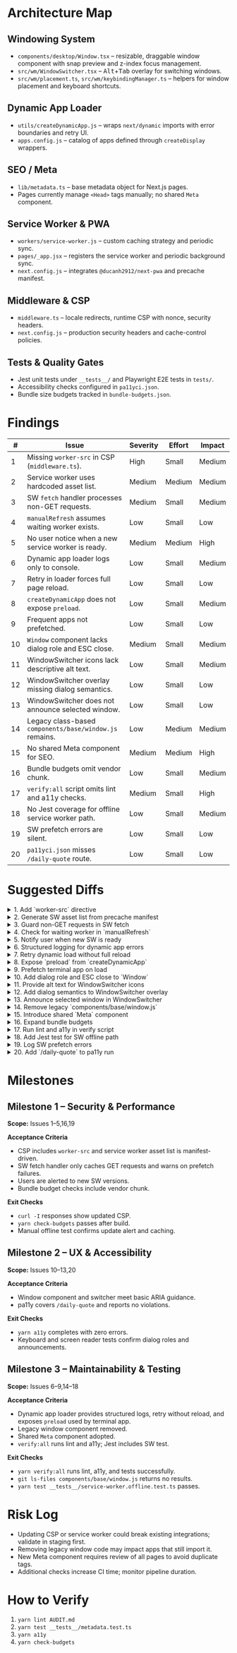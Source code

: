 # Architecture Map

## Windowing System
- `components/desktop/Window.tsx` – resizable, draggable window component with snap preview and z-index focus management.
- `src/wm/WindowSwitcher.tsx` – <kbd>Alt</kbd>+<kbd>Tab</kbd> overlay for switching windows.
- `src/wm/placement.ts`, `src/wm/keybindingManager.ts` – helpers for window placement and keyboard shortcuts.

## Dynamic App Loader
- `utils/createDynamicApp.js` – wraps `next/dynamic` imports with error boundaries and retry UI.
- `apps.config.js` – catalog of apps defined through `createDisplay` wrappers.

## SEO / Meta
- `lib/metadata.ts` – base metadata object for Next.js pages.
- Pages currently manage `<Head>` tags manually; no shared `Meta` component.

## Service Worker & PWA
- `workers/service-worker.js` – custom caching strategy and periodic sync.
- `pages/_app.jsx` – registers the service worker and periodic background sync.
- `next.config.js` – integrates `@ducanh2912/next-pwa` and precache manifest.

## Middleware & CSP
- `middleware.ts` – locale redirects, runtime CSP with nonce, security headers.
- `next.config.js` – production security headers and cache-control policies.

## Tests & Quality Gates
- Jest unit tests under `__tests__/` and Playwright E2E tests in `tests/`.
- Accessibility checks configured in `pa11yci.json`.
- Bundle size budgets tracked in `bundle-budgets.json`.

# Findings

| # | Issue | Severity | Effort | Impact |
|---|-------|----------|--------|--------|
|1|Missing `worker-src` in CSP (`middleware.ts`).|High|Small|Medium|
|2|Service worker uses hardcoded asset list.|Medium|Medium|Medium|
|3|SW `fetch` handler processes non-GET requests.|Medium|Small|Medium|
|4|`manualRefresh` assumes waiting worker exists.|Low|Small|Low|
|5|No user notice when a new service worker is ready.|Medium|Medium|High|
|6|Dynamic app loader logs only to console.|Low|Small|Medium|
|7|Retry in loader forces full page reload.|Low|Small|Low|
|8|`createDynamicApp` does not expose `preload`.|Low|Small|Medium|
|9|Frequent apps not prefetched.|Low|Small|Low|
|10|`Window` component lacks dialog role and ESC close.|Medium|Small|Medium|
|11|WindowSwitcher icons lack descriptive alt text.|Low|Small|Medium|
|12|WindowSwitcher overlay missing dialog semantics.|Low|Small|Low|
|13|WindowSwitcher does not announce selected window.|Low|Small|Low|
|14|Legacy class-based `components/base/window.js` remains.|Low|Medium|Medium|
|15|No shared Meta component for SEO.|Medium|Medium|High|
|16|Bundle budgets omit vendor chunk.|Low|Small|Medium|
|17|`verify:all` script omits lint and a11y checks.|Medium|Small|High|
|18|No Jest coverage for offline service worker path.|Low|Small|Medium|
|19|SW prefetch errors are silent.|Low|Small|Low|
|20|`pa11yci.json` misses `/daily-quote` route.|Low|Small|Low|

# Suggested Diffs

<details><summary>1. Add `worker-src` directive</summary>

```diff
--- a/middleware.ts
+++ b/middleware.ts
@@
   const csp = [
     "default-src 'self'",
     "img-src 'self' https: data:",
     "style-src 'self' https://fonts.googleapis.com",
     "font-src 'self' https://fonts.gstatic.com",
-    `script-src 'self' 'nonce-${n}' https://vercel.live https://platform.twitter.com https://syndication.twitter.com https://cdn.syndication.twimg.com https://*.twitter.com https://*.twimg.com https://*.x.com https://www.youtube.com https://www.google.com https://www.gstatic.com https://sdk.scdn.co https://cdn.jsdelivr.net https://cdnjs.cloudflare.com`,
+    `script-src 'self' 'nonce-${n}' https://vercel.live https://platform.twitter.com https://syndication.twitter.com https://cdn.syndication.twimg.com https://*.twitter.com https://*.twimg.com https://*.x.com https://www.youtube.com https://www.google.com https://www.gstatic.com https://sdk.scdn.co https://cdn.jsdelivr.net https://cdnjs.cloudflare.com`,
     "connect-src 'self' https://example.com https://*.twitter.com https://*.twimg.com https://*.x.com https://*.google.com https://stackblitz.com",
     "frame-src 'self' https://vercel.live https://stackblitz.com https://*.google.com https://*.twitter.com https://*.x.com https://www.youtube-nocookie.com https://open.spotify.com https://react.dev https://example.com",
     "frame-ancestors 'self'",
     "object-src 'none'",
     "base-uri 'self'",
-    "form-action 'self'"
+    "form-action 'self'",
+    "worker-src 'self'"
   ].join('; ');
```
</details>

<details><summary>2. Generate SW asset list from precache manifest</summary>

```diff
--- a/workers/service-worker.js
+++ b/workers/service-worker.js
@@
-const ASSETS = [
-  "/apps/weather.js",
-  "/feeds",
-  "/about",
-  "/projects",
-  "/projects.json",
-  "/apps",
-  "/apps/weather",
-  "/apps/terminal",
-  "/apps/checkers",
-  "/offline.html",
-  "/manifest.webmanifest",
-];
+import precacheManifest from '../precache-manifest.json';
+const ASSETS = precacheManifest.map(({ url }) => url);
```
</details>

<details><summary>3. Guard non-GET requests in SW fetch</summary>

```diff
--- a/workers/service-worker.js
+++ b/workers/service-worker.js
@@
 self.addEventListener("fetch", (event) => {
   const { request } = event;
+  if (request.method !== "GET") return;
   const url = new URL(request.url);
```
</details>

<details><summary>4. Check for waiting worker in `manualRefresh`</summary>

```diff
--- a/pages/_app.jsx
+++ b/pages/_app.jsx
@@
-          window.manualRefresh = () => {
-            registration.waiting.postMessage({ type: 'SKIP_WAITING' });
-            clients.claim();
-          };
+          window.manualRefresh = () => {
+            if (registration.waiting) {
+              registration.waiting.postMessage({ type: 'SKIP_WAITING' });
+              clients.claim();
+            }
+          };
```
</details>

<details><summary>5. Notify user when new SW is ready</summary>

```diff
--- a/pages/_app.jsx
+++ b/pages/_app.jsx
@@
             installing.addEventListener('statechange', () => {
               if (
                 installing.state === 'installed' &&
                 navigator.serviceWorker.controller
               ) {
-                registration.update();
+                alert('New version available. Refresh to update.');
+                registration.update();
               }
             });
           });
```
</details>

<details><summary>6. Structured logging for dynamic app errors</summary>

```diff
--- a/utils/createDynamicApp.js
+++ b/utils/createDynamicApp.js
@@
-      } catch (err) {
-          console.error(`Failed to load ${title}`, err);
+      } catch (err) {
+          logEvent({ category: 'Application', action: `Error loading ${title}` });
+          console.error(`Failed to load ${title}`, err);
           const Fallback = () => {
             const handleRetry = () => window.location.reload();
             return (
```
</details>

<details><summary>7. Retry dynamic load without full reload</summary>

```diff
--- a/utils/createDynamicApp.js
+++ b/utils/createDynamicApp.js
@@
-            const handleRetry = () => window.location.reload();
+            const handleRetry = () => DynamicApp.preload?.();
```
</details>

<details><summary>8. Expose `preload` from `createDynamicApp`</summary>

```diff
--- a/utils/createDynamicApp.js
+++ b/utils/createDynamicApp.js
@@
   const WrappedApp = (props) => (
     <ErrorBoundary>
       <DynamicApp {...props} />
     </ErrorBoundary>
   );
 
   WrappedApp.displayName = `${title}WithErrorBoundary`;
-  return WrappedApp;
+  WrappedApp.preload = DynamicApp.preload;
+  return WrappedApp;
 };
```
</details>

<details><summary>9. Prefetch terminal app on load</summary>

```diff
--- a/apps.config.js
+++ b/apps.config.js
@@
 const displayTerminal = createDisplay(TerminalApp);
+displayTerminal.prefetch();
```
</details>

<details><summary>10. Add dialog role and ESC close to `Window`</summary>

```diff
--- a/components/desktop/Window.tsx
+++ b/components/desktop/Window.tsx
@@
   const [prefersReducedMotion, setPrefersReducedMotion] = useState(false);
+  const handleKeyDown = (e: React.KeyboardEvent) => {
+    if (e.key === 'Escape') onClose?.();
+  };
@@
       <div
         ref={winRef}
+        role="dialog"
+        aria-label={title}
+        tabIndex={0}
+        onKeyDown={handleKeyDown}
         onPointerDown={bringToFront}
         style={{
```
</details>

<details><summary>11. Provide alt text for WindowSwitcher icons</summary>

```diff
--- a/src/wm/WindowSwitcher.tsx
+++ b/src/wm/WindowSwitcher.tsx
@@
-            <img src={win.icon} alt="" style={{ width: '32px', height: '32px' }} />
+            <img src={win.icon} alt={win.title} style={{ width: '32px', height: '32px' }} />
```
</details>

<details><summary>12. Add dialog semantics to WindowSwitcher overlay</summary>

```diff
--- a/src/wm/WindowSwitcher.tsx
+++ b/src/wm/WindowSwitcher.tsx
@@
-    <div
-      className="window-switcher-overlay"
-      style={{
+    <div
+      className="window-switcher-overlay"
+      role="dialog"
+      aria-modal="true"
+      style={{
```
</details>

<details><summary>13. Announce selected window in WindowSwitcher</summary>

```diff
--- a/src/wm/WindowSwitcher.tsx
+++ b/src/wm/WindowSwitcher.tsx
@@
-      <div
-        className="window-switcher-list"
-        style={{ display: 'flex', gap: '1rem' }}
-      >
+      <div
+        className="window-switcher-list"
+        aria-live="assertive"
+        style={{ display: 'flex', gap: '1rem' }}
+      >
```
</details>

<details><summary>14. Remove legacy `components/base/window.js`</summary>

```diff
--- a/components/base/window.js
+++ /dev/null
@@
-/* obsolete class-based window component */
```
</details>

<details><summary>15. Introduce shared `Meta` component</summary>

```diff
+++ b/components/Meta.tsx
+import Head from 'next/head';
+import { baseMetadata } from '../lib/metadata';
+
+export default function Meta({ title = baseMetadata.title, description = baseMetadata.description }) {
+  return (
+    <Head>
+      <title>{title}</title>
+      <meta name="description" content={description} />
+    </Head>
+  );
+}
```
</details>

<details><summary>16. Expand bundle budgets</summary>

```diff
--- a/bundle-budgets.json
+++ b/bundle-budgets.json
@@
 {
   "^chunks/framework": 250000,
-  "^chunks/main-app": 300000"
+  "^chunks/main-app": 300000,
+  "^chunks/react": 150000
 }
```
</details>

<details><summary>17. Run lint and a11y in verify script</summary>

```diff
--- a/package.json
+++ b/package.json
@@
-    "verify:all": "node --import tsx/esm scripts/verify.mjs",
+    "verify:all": "node --import tsx/esm scripts/verify.mjs && yarn lint && yarn a11y",
```
</details>

<details><summary>18. Add Jest test for SW offline path</summary>

```diff
+++ b/__tests__/service-worker.offline.test.ts
+import { readFileSync } from 'fs';
+
+test('offline fallback is referenced', () => {
+  const sw = readFileSync('workers/service-worker.js', 'utf8');
+  expect(sw).toContain('/offline.html');
+});
```
</details>

<details><summary>19. Log SW prefetch errors</summary>

```diff
--- a/workers/service-worker.js
+++ b/workers/service-worker.js
@@
-      } catch (err) {
-        // Ignore individual failures
-      }
+      } catch (err) {
+        console.warn('SW prefetch failed', url, err);
+      }
     }),
   );
 }
```
</details>

<details><summary>20. Add `/daily-quote` to pa11y run</summary>

```diff
--- a/pa11yci.json
+++ b/pa11yci.json
@@
     "http://localhost:3000/apps/todoist",
+    "http://localhost:3000/daily-quote"
   ],
```
</details>

# Milestones

## Milestone 1 – Security & Performance
**Scope:** Issues 1–5,16,19

**Acceptance Criteria**
- CSP includes `worker-src` and service worker asset list is manifest-driven.
- SW fetch handler only caches GET requests and warns on prefetch failures.
- Users are alerted to new SW versions.
- Bundle budget checks include vendor chunk.

**Exit Checks**
- `curl -I` responses show updated CSP.
- `yarn check-budgets` passes after build.
- Manual offline test confirms update alert and caching.

## Milestone 2 – UX & Accessibility
**Scope:** Issues 10–13,20

**Acceptance Criteria**
- Window component and switcher meet basic ARIA guidance.
- pa11y covers `/daily-quote` and reports no violations.

**Exit Checks**
- `yarn a11y` completes with zero errors.
- Keyboard and screen reader tests confirm dialog roles and announcements.

## Milestone 3 – Maintainability & Testing
**Scope:** Issues 6–9,14–18

**Acceptance Criteria**
- Dynamic app loader provides structured logs, retry without reload, and exposes `preload` used by terminal app.
- Legacy window component removed.
- Shared `Meta` component adopted.
- `verify:all` runs lint and a11y; Jest includes SW test.

**Exit Checks**
- `yarn verify:all` runs lint, a11y, and tests successfully.
- `git ls-files components/base/window.js` returns no results.
- `yarn test __tests__/service-worker.offline.test.ts` passes.

# Risk Log
- Updating CSP or service worker could break existing integrations; validate in staging first.
- Removing legacy window code may impact apps that still import it.
- New Meta component requires review of all pages to avoid duplicate tags.
- Additional checks increase CI time; monitor pipeline duration.

# How to Verify
1. `yarn lint AUDIT.md`
2. `yarn test __tests__/metadata.test.ts`
3. `yarn a11y`
4. `yarn check-budgets`
